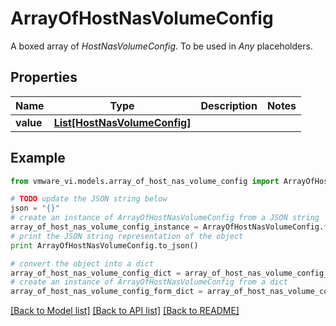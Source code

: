 # ArrayOfHostNasVolumeConfig

A boxed array of *HostNasVolumeConfig*. To be used in *Any* placeholders. 

## Properties
Name | Type | Description | Notes
------------ | ------------- | ------------- | -------------
**value** | [**List[HostNasVolumeConfig]**](HostNasVolumeConfig.md) |  | 

## Example

```python
from vmware_vi.models.array_of_host_nas_volume_config import ArrayOfHostNasVolumeConfig

# TODO update the JSON string below
json = "{}"
# create an instance of ArrayOfHostNasVolumeConfig from a JSON string
array_of_host_nas_volume_config_instance = ArrayOfHostNasVolumeConfig.from_json(json)
# print the JSON string representation of the object
print ArrayOfHostNasVolumeConfig.to_json()

# convert the object into a dict
array_of_host_nas_volume_config_dict = array_of_host_nas_volume_config_instance.to_dict()
# create an instance of ArrayOfHostNasVolumeConfig from a dict
array_of_host_nas_volume_config_form_dict = array_of_host_nas_volume_config.from_dict(array_of_host_nas_volume_config_dict)
```
[[Back to Model list]](../README.md#documentation-for-models) [[Back to API list]](../README.md#documentation-for-api-endpoints) [[Back to README]](../README.md)


